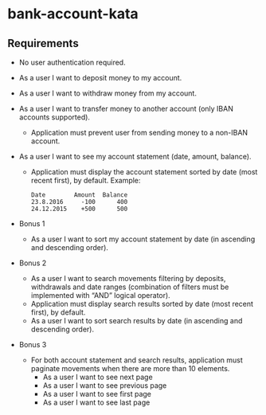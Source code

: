 # bank-account-kata

## Requirements

- No user authentication required.
- As a user I want to deposit money to my account.
- As a user I want to withdraw money from my account.
- As a user I want to transfer money to another account (only IBAN accounts supported).
    - Application must prevent user from sending money to a non-IBAN account.
- As a user I want to see my account statement (date, amount, balance).
    - Application must display the account statement sorted by date (most recent first), by default. Example:
        
        ```
        Date        Amount  Balance
        23.8.2016     -100      400
        24.12.2015    +500      500
        ```
        
- Bonus 1
    - As a user I want to sort my account statement by date (in ascending and descending order).
- Bonus 2
    - As a user I want to search movements filtering by deposits, withdrawals and date ranges (combination of filters must be implemented with “AND” logical operator).
    - Application must display search results sorted by date (most recent first), by default.
    - As a user I want to sort search results by date (in ascending and descending order).
- Bonus 3
    - For both account statement and search results, application must paginate movements when there are more than 10 elements.
        - As a user I want to see next page
        - As a user I want to see previous page
        - As a user I want to see first page
        - As a user I want to see last page
